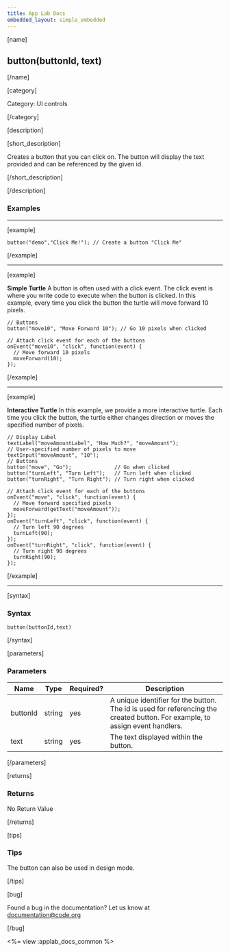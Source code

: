 ```yaml
---
title: App Lab Docs
embedded_layout: simple_embedded
---
```


[name]

## button(buttonId, text)

[/name]


[category]

Category: UI controls

[/category]

[description]

[short_description]

Creates a button that you can click on. The button will display the text provided and can be referenced by the given id.

[/short_description]

[/description]

### Examples
____________________________________________________

[example]


```
button("demo","Click Me!"); // Create a button "Click Me"
```

[/example]

____________________________________________________

[example]

**Simple Turtle**
A button is often used with a click event. The click event is where you write code to execute when the button is clicked.
In this example, every time you click the button the turtle will move forward 10 pixels.


```
// Buttons
button("move10", "Move Forward 10"); // Go 10 pixels when clicked

// Attach click event for each of the buttons
onEvent("move10", "click", function(event) {
  // Move forward 10 pixels
  moveForward(10);
});
```

[/example]
____________________________________________________


[example]

**Interactive Turtle**
In this example, we provide a more interactive turtle. Each time you click the button, the turtle either changes direction or moves the specified number of pixels.


```
// Display Label
textLabel("moveAmountLabel", "How Much?", "moveAmount");
// User-specified number of pixels to move
textInput("moveAmount", "10");
// Buttons
button("move", "Go");              // Go when clicked
button("turnLeft", "Turn Left");   // Turn left when clicked
button("turnRight", "Turn Right"); // Turn right when clicked

// Attach click event for each of the buttons
onEvent("move", "click", function(event) {
  // Move forward specified pixels
  moveForward(getText("moveAmount"));
});
onEvent("turnLeft", "click", function(event) {
  // Turn left 90 degrees
  turnLeft(90);
});
onEvent("turnRight", "click", function(event) {
  // Turn right 90 degrees
  turnRight(90);
});
```

[/example]

____________________________________________________

[syntax]

### Syntax

```
button(buttonId,text)
```

[/syntax]


[parameters]

### Parameters

| Name  | Type | Required? | Description |
|-----------------|------|-----------|-------------|
| buttonId | string | yes | A unique identifier for the button. The id is used for referencing the created button. For example, to assign event handlers. |
| text | string | yes | The text displayed within the button. |
[/parameters]

[returns]

### Returns
No Return Value

[/returns]

[tips]

### Tips
The button can also be used in design mode.

[/tips]

[bug]

Found a bug in the documentation? Let us know at documentation@code.org

[/bug]

<%= view :applab_docs_common %>
